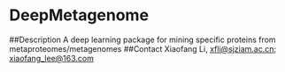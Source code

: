 # DeepMetagenome
##Description
A deep learning package for mining specific proteins from metaproteomes/metagenomes
##Contact
Xiaofang Li, xfli@sjziam.ac.cn; xiaofang_lee@163.com

